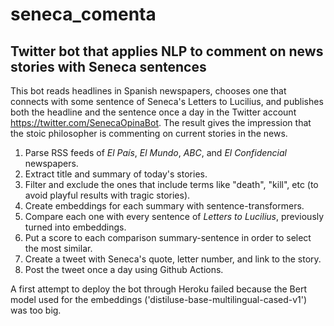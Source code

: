 # seneca_comenta
## Twitter bot that applies NLP to comment on news stories with Seneca sentences

This bot reads headlines in Spanish newspapers, chooses one that connects with some sentence of Seneca's Letters to Lucilius, and publishes both the headline and the sentence once a day in the Twitter account https://twitter.com/SenecaOpinaBot. The result gives the impression that the stoic philosopher is commenting on current stories in the news.

1. Parse RSS feeds of _El País_, _El Mundo_, _ABC_, and _El Confidencial_ newspapers.
2. Extract title and summary of today's stories.
3. Filter and exclude the ones that include terms like "death", "kill", etc (to avoid playful results with tragic stories).
4. Create embeddings for each summary with sentence-transformers.
5. Compare each one with every sentence of _Letters to Lucilius_, previously turned into embeddings.
6. Put a score to each comparison summary-sentence in order to select the most similar.
7. Create a tweet with Seneca's quote, letter number, and link to the story.
8. Post the tweet once a day using Github Actions.

A first attempt to deploy the bot through Heroku failed because the Bert model used for the embeddings ('distiluse-base-multilingual-cased-v1') was too big.

